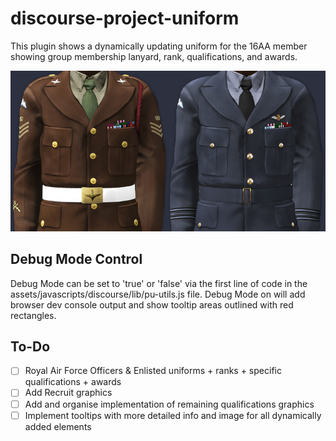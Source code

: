 # discourse-project-uniform
This plugin shows a dynamically updating uniform for the 16AA member showing group membership lanyard, rank, qualifications, and awards.

![Showcase Image](./assets/showcase.png)

## Debug Mode Control
Debug Mode can be set to 'true' or 'false' via the first line of code in the assets/javascripts/discourse/lib/pu-utils.js file. Debug Mode on will add browser dev console output and show tooltip areas outlined with red rectangles.

## To-Do
- [ ] Royal Air Force Officers & Enlisted uniforms + ranks + specific qualifications + awards
- [ ] Add Recruit graphics
- [ ] Add and organise implementation of remaining qualifications graphics
- [ ] Implement tooltips with more detailed info and image for all dynamically added elements
